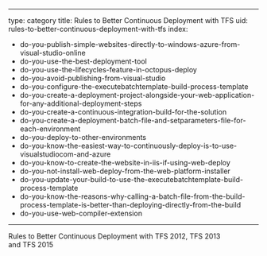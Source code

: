 
---
type: category
title: Rules to Better Continuous Deployment with TFS
uid: rules-to-better-continuous-deployment-with-tfs
index:
 - do-you-publish-simple-websites-directly-to-windows-azure-from-visual-studio-online
 - do-you-use-the-best-deployment-tool
 - do-you-use-the-lifecycles-feature-in-octopus-deploy
 - do-you-avoid-publishing-from-visual-studio
 - do-you-configure-the-executebatchtemplate-build-process-template
 - do-you-create-a-deployment-project-alongside-your-web-application-for-any-additional-deployment-steps
 - do-you-create-a-continuous-integration-build-for-the-solution
 - do-you-create-a-deployment-batch-file-and-setparameters-file-for-each-environment
 - do-you-deploy-to-other-environments
 - do-you-know-the-easiest-way-to-continuously-deploy-is-to-use-visualstudiocom-and-azure
 - do-you-know-to-create-the-website-in-iis-if-using-web-deploy
 - do-you-not-install-web-deploy-from-the-web-platform-installer
 - do-you-update-your-build-to-use-the-executebatchtemplate-build-process-template
 - do-you-know-the-reasons-why-calling-a-batch-file-from-the-build-process-template-is-better-than-deploying-directly-from-the-build
 - do-you-use-web-compiler-extension
---

​​​Rules to Better Continuous Deployment with TFS 2012, TFS 2013 and&#160;TFS&#160;2015<br>

